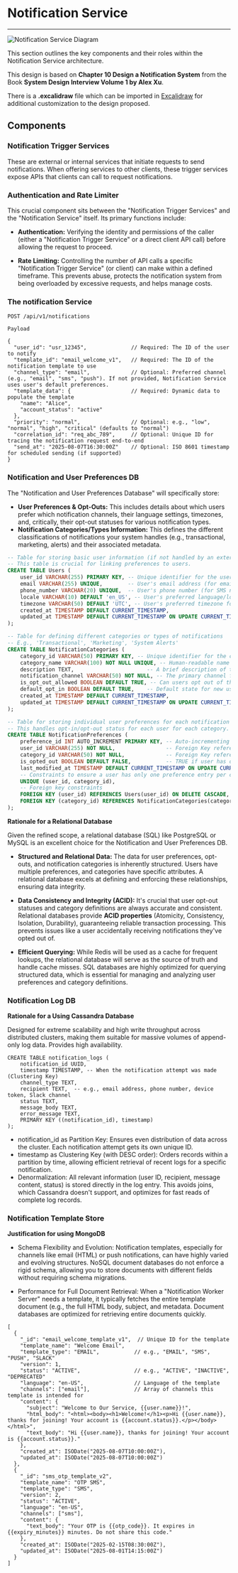 # Notification Service

---

![Notification Service Diagram](notification.svg)

This section outlines the key components and their roles within the Notification Service architecture.

This design is based on **Chapter 10 Design a Notification System** from the Book **System Design Interview Volume 1 by Alex Xu**.

There is a **.excalidraw** file which can be imported in [Excalidraw](https://excalidraw.com/) for additional customization to the design proposed.

## Components


### Notification Trigger Services

These are external or internal services that initiate requests to send notifications. 
When offering services to other clients, these trigger services expose APIs that clients can call to request notifications.
	

### Authentication and Rate Limiter

This crucial component sits between the "Notification Trigger Services" and the "Notification Service" itself. 
Its primary functions include:
* **Authentication:** Verifying the identity and permissions of the caller (either a "Notification Trigger Service" or a direct client API call) 
before allowing the request to proceed.

* **Rate Limiting:** Controlling the number of API calls a specific "Notification Trigger Service" (or client) 
can make within a defined timeframe. This prevents abuse, protects the notification system from being overloaded by excessive requests, and helps manage costs.

### The notification Service

```
POST /api/v1/notifications

Payload

{
  "user_id": "usr_12345",              // Required: The ID of the user to notify
  "template_id": "email_welcome_v1",   // Required: The ID of the notification template to use
  "channel_type": "email",             // Optional: Preferred channel (e.g., "email", "sms", "push"). If not provided, Notification Service uses user's default preferences.
  "template_data": {                   // Required: Dynamic data to populate the template
    "name": "Alice",
    "account_status": "active"
  },
  "priority": "normal",                // Optional: e.g., "low", "normal", "high", "critical" (defaults to "normal")
  "correlation_id": "req_abc_789",     // Optional: Unique ID for tracing the notification request end-to-end
  "send_at": "2025-08-07T16:30:00Z"    // Optional: ISO 8601 timestamp for scheduled sending (if supported)
}
```
	
### Notification and User Preferences DB

The "Notification and User Preferences Database" will specifically store:

* **User Preferences & Opt-Outs:** This includes details about which users prefer which notification channels, 
their language settings, timezones, and, critically, their opt-out statuses for various notification types.
* **Notification Categories/Types Information:** This defines the different classifications of notifications your system handles (e.g., transactional, marketing, alerts) 
and their associated metadata.


```sql
-- Table for storing basic user information (if not handled by an external User Service)
-- This table is crucial for linking preferences to users.
CREATE TABLE Users (
    user_id VARCHAR(255) PRIMARY KEY, -- Unique identifier for the user (e.g., UUID, client-specific ID)
    email VARCHAR(255) UNIQUE,        -- User's email address (for email notifications)
    phone_number VARCHAR(20) UNIQUE,  -- User's phone number (for SMS notifications)
    locale VARCHAR(10) DEFAULT 'en_US', -- User's preferred language/locale (e.g., 'en_US', 'fr_FR')
    timezone VARCHAR(50) DEFAULT 'UTC', -- User's preferred timezone for scheduling
    created_at TIMESTAMP DEFAULT CURRENT_TIMESTAMP,
    updated_at TIMESTAMP DEFAULT CURRENT_TIMESTAMP ON UPDATE CURRENT_TIMESTAMP
);

-- Table for defining different categories or types of notifications
-- E.g., 'Transactional', 'Marketing', 'System Alerts'
CREATE TABLE NotificationCategories (
    category_id VARCHAR(50) PRIMARY KEY, -- Unique identifier for the category (e.g., 'ORDER_CONFIRMATION', 'PROMOTIONAL_NEWSLETTER')
    category_name VARCHAR(100) NOT NULL UNIQUE, -- Human-readable name (e.g., 'Order Confirmation', 'Promotional Newsletter')
    description TEXT,                       -- A brief description of the category
    notification_channel VARCHAR(50) NOT NULL, -- The primary channel for this category (e.g., 'EMAIL', 'SMS', 'PUSH', 'IN_APP')
    is_opt_out_allowed BOOLEAN DEFAULT TRUE, -- Can users opt out of this category? (e.g., transactional might not allow opt-out)
    default_opt_in BOOLEAN DEFAULT TRUE,    -- Default state for new users (true for opt-in, false for opt-out)
    created_at TIMESTAMP DEFAULT CURRENT_TIMESTAMP,
    updated_at TIMESTAMP DEFAULT CURRENT_TIMESTAMP ON UPDATE CURRENT_TIMESTAMP
);

-- Table for storing individual user preferences for each notification category
-- This handles opt-in/opt-out status for each user for each category.
CREATE TABLE NotificationPreferences (
    preference_id INT AUTO_INCREMENT PRIMARY KEY, -- Auto-incrementing unique ID for each preference entry
    user_id VARCHAR(255) NOT NULL,                -- Foreign Key referencing Users table
    category_id VARCHAR(50) NOT NULL,             -- Foreign Key referencing NotificationCategories table
    is_opted_out BOOLEAN DEFAULT FALSE,           -- TRUE if user has opted out, FALSE if opted in
    last_modified_at TIMESTAMP DEFAULT CURRENT_TIMESTAMP ON UPDATE CURRENT_TIMESTAMP,
    -- Constraints to ensure a user has only one preference entry per category
    UNIQUE (user_id, category_id),
    -- Foreign key constraints
    FOREIGN KEY (user_id) REFERENCES Users(user_id) ON DELETE CASCADE,
    FOREIGN KEY (category_id) REFERENCES NotificationCategories(category_id) ON DELETE CASCADE
);
```

**Rationale for a Relational Database**

Given the refined scope, a relational database (SQL) like PostgreSQL or MySQL is an excellent choice for the Notification and User Preferences DB.

* **Structured and Relational Data:** The data for user preferences, opt-outs, and notification categories is inherently structured. 
Users have multiple preferences, and categories have specific attributes. 
A relational database excels at defining and enforcing these relationships, ensuring data integrity.

* **Data Consistency and Integrity (ACID):** It's crucial that user opt-out statuses and category definitions are always accurate and consistent. 
Relational databases provide **ACID properties** (Atomicity, Consistency, Isolation, Durability), guaranteeing reliable transaction processing. 
This prevents issues like a user accidentally receiving notifications they've opted out of.

* **Efficient Querying:** While Redis will be used as a cache for frequent lookups, the relational database will serve as the source of truth and handle cache misses. 
SQL databases are highly optimized for querying structured data, which is essential for managing and analyzing user preferences and category definitions.

### Notification Log DB

**Rationale for a Using Cassandra Database**

Designed for extreme scalability and high write throughput across distributed clusters, 
making them suitable for massive volumes of append-only log data. Provides high availability.

```
CREATE TABLE notification_logs (
    notification_id UUID,
    timestamp TIMESTAMP, -- When the notification attempt was made (Clustering Key)
    channel_type TEXT,
    recipient TEXT,  -- e.g., email address, phone number, device token, Slack channel
    status TEXT,
    message_body TEXT,
	error_message TEXT, 
    PRIMARY KEY ((notification_id), timestamp)
);
```

* notification_id as Partition Key: Ensures even distribution of data across the cluster. Each notification attempt gets its own unique ID.
* timestamp as Clustering Key (with DESC order): Orders records within a partition by time, allowing efficient retrieval of recent logs for a specific notification.
* Denormalization: All relevant information (user ID, recipient, message content, status) is stored directly in the log entry. This avoids joins, which Cassandra doesn't support, and optimizes for fast reads of complete log records.

### Notification Template Store 

**Justification for using MongoDB**

* Schema Flexibility and Evolution:
Notification templates, especially for channels like email (HTML) or push notifications, can have highly varied and evolving structures. 
NoSQL document databases do not enforce a rigid schema, allowing you to store documents with different fields without requiring schema migrations.

* Performance for Full Document Retrieval:
When a "Notification Worker Server" needs a template, it typically fetches the entire template document (e.g., the full HTML body, subject, and metadata. 
Document databases are optimized for retrieving entire documents quickly.

```
[
  {
    "_id": "email_welcome_template_v1",  // Unique ID for the template
    "template_name": "Welcome Email",
    "template_type": "EMAIL",           // e.g., "EMAIL", "SMS", "PUSH", "SLACK"
    "version": 1,
    "status": "ACTIVE",                 // e.g., "ACTIVE", "INACTIVE", "DEPRECATED"
    "language": "en-US",                // Language of the template
    "channels": ["email"],              // Array of channels this template is intended for
    "content": {
      "subject": "Welcome to Our Service, {{user.name}}!",
      "html_body": "<html><body><h1>Welcome!</h1><p>Hi {{user.name}}, thanks for joining! Your account is {{account.status}}.</p></body></html>",
      "text_body": "Hi {{user.name}}, thanks for joining! Your account is {{account.status}}."
    },
    "created_at": ISODate("2025-08-07T10:00:00Z"),
    "updated_at": ISODate("2025-08-07T10:00:00Z")
  },
  {
    "_id": "sms_otp_template_v2",
    "template_name": "OTP SMS",
    "template_type": "SMS",
    "version": 2,
    "status": "ACTIVE",
    "language": "en-US",
    "channels": ["sms"],
    "content": {
      "text_body": "Your OTP is {{otp_code}}. It expires in {{expiry_minutes}} minutes. Do not share this code."
    },
    "created_at": ISODate("2025-02-15T08:30:00Z"),
    "updated_at": ISODate("2025-08-01T14:15:00Z")
  }
]
```
